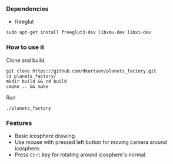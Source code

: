 ### Dependencies
* freeglut

```
sudo apt-get install freeglut3-dev libxmu-dev libxi-dev
```

### How to use it
Clone and build.
```
git clone https://github.com/dkurtaev/planets_factory.git
cd planets_factory/
mkdir build && cd build
cmake .. && make
```
Run
```
./planets_factory
```

### Features
* Basic icosphere drawing.  
* Use mouse with pressed left button for moving camera around icosphere.  
* Press ```Ctrl``` key for rotating around icosphere's normal.
